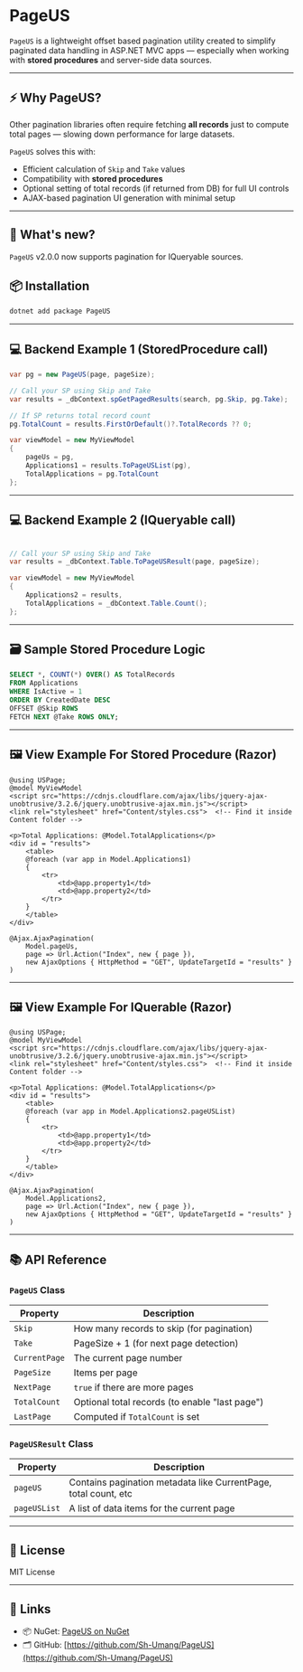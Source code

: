 # PageUS

`PageUS` is a lightweight offset based pagination utility created to simplify paginated data handling in ASP.NET MVC apps — especially when working with **stored procedures** and server-side data sources.

---

## ⚡ Why PageUS?

Other pagination libraries often require fetching **all records** just to compute total pages — slowing down performance for large datasets.

`PageUS` solves this with:

- Efficient calculation of `Skip` and `Take` values
- Compatibility with **stored procedures**
- Optional setting of total records (if returned from DB) for full UI controls
- AJAX-based pagination UI generation with minimal setup

---

## 🔄 What's new?

`PageUS` v2.0.0 now supports pagination for IQueryable sources.

## 📦 Installation

```bash
dotnet add package PageUS
```

---

## 💻 Backend Example 1 (StoredProcedure call)

```csharp
var pg = new PageUS(page, pageSize);

// Call your SP using Skip and Take
var results = _dbContext.spGetPagedResults(search, pg.Skip, pg.Take);

// If SP returns total record count
pg.TotalCount = results.FirstOrDefault()?.TotalRecords ?? 0;

var viewModel = new MyViewModel
{
    pageUs = pg,
    Applications1 = results.ToPageUSList(pg),
    TotalApplications = pg.TotalCount
};
```

---

## 💻 Backend Example 2 (IQueryable call)

```csharp

// Call your SP using Skip and Take
var results = _dbContext.Table.ToPageUSResult(page, pageSize);

var viewModel = new MyViewModel
{
    Applications2 = results,
    TotalApplications = _dbContext.Table.Count();
};

```

---

## 🗃️ Sample Stored Procedure Logic

```sql
SELECT *, COUNT(*) OVER() AS TotalRecords
FROM Applications
WHERE IsActive = 1
ORDER BY CreatedDate DESC
OFFSET @Skip ROWS
FETCH NEXT @Take ROWS ONLY;
```

---

## 🖼 View Example For Stored Procedure (Razor)

```cshtml
@using USPage;
@model MyViewModel
<script src="https://cdnjs.cloudflare.com/ajax/libs/jquery-ajax-unobtrusive/3.2.6/jquery.unobtrusive-ajax.min.js"></script>
<link rel="stylesheet" href="Content/styles.css">  <!-- Find it inside Content folder -->

<p>Total Applications: @Model.TotalApplications</p>
<div id = "results">
    <table>
    @foreach (var app in Model.Applications1)
    {
        <tr>
            <td>@app.property1</td>
            <td>@app.property2</td>
        </tr>
    }
    </table>
</div>

@Ajax.AjaxPagination(
    Model.pageUs,
    page => Url.Action("Index", new { page }),
    new AjaxOptions { HttpMethod = "GET", UpdateTargetId = "results" }
)
```

---

## 🖼 View Example For IQuerable (Razor)

```cshtml
@using USPage;
@model MyViewModel
<script src="https://cdnjs.cloudflare.com/ajax/libs/jquery-ajax-unobtrusive/3.2.6/jquery.unobtrusive-ajax.min.js"></script>
<link rel="stylesheet" href="Content/styles.css">  <!-- Find it inside Content folder -->

<p>Total Applications: @Model.TotalApplications</p>
<div id = "results">
    <table>
    @foreach (var app in Model.Applications2.pageUSList)
    {
        <tr>
            <td>@app.property1</td>
            <td>@app.property2</td>
        </tr>
    }
    </table>
</div>

@Ajax.AjaxPagination(
    Model.Applications2,
    page => Url.Action("Index", new { page }),
    new AjaxOptions { HttpMethod = "GET", UpdateTargetId = "results" }
)
```

---

## 📚 API Reference

### `PageUS` Class

| Property      | Description                                    |
| ------------- | ---------------------------------------------- |
| `Skip`        | How many records to skip (for pagination)      |
| `Take`        | PageSize + 1 (for next page detection)         |
| `CurrentPage` | The current page number                        |
| `PageSize`    | Items per page                                 |
| `NextPage`    | `true` if there are more pages                 |
| `TotalCount`  | Optional total records (to enable "last page") |
| `LastPage`    | Computed if `TotalCount` is set                |

### `PageUSResult` Class

| Property     | Description                                                     |
| ------------ | --------------------------------------------------------------- |
| `pageUS`     | Contains pagination metadata like CurrentPage, total count, etc |
| `pageUSList` | A list of data items for the current page                       |

---

## 📄 License

MIT License

---

## 🔗 Links

- 📦 NuGet: [PageUS on NuGet](https://www.nuget.org/packages/PageUS)
- 🗂 GitHub: [https://github.com/Sh-Umang/PageUS](https://github.com/Sh-Umang/PageUS)
